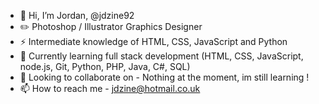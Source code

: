 - 👋 Hi, I’m Jordan, @jdzine92
- ✏️ Photoshop / Illustrator Graphics Designer
- ⚡ Intermediate knowledge of HTML, CSS, JavaScript and Python
- 🌱  Currently learning full stack development (HTML, CSS, JavaScript, node.js, Git, Python, PHP, Java, C#, SQL)
- 💞️ Looking to collaborate on - Nothing at the moment, im still learning !
- 📫 How to reach me - jdzine@hotmail.co.uk

<!---
jdzine92/jdzine92 is a ✨ special ✨ repository because its `README.md` (this file) appears on your GitHub profile.
You can click the Preview link to take a look at your changes.
--->

